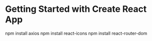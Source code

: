 # Getting Started with Create React App
npm install axios 
npm install react-icons
npm install react-router-dom


